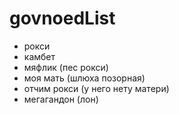 # govnoedList
- рокси
- камбет
- мяфлик (пес рокси)
- моя мать (шлюха позорная)
- отчим рокси (у него нету матери)
- мегагандон (лон)
